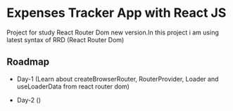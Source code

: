 # Expenses Tracker App with React JS

Project for study React Router Dom new version.In this project i am using latest syntax of RRD (React Router Dom)


## Roadmap

- Day-1 (Learn about createBrowserRouter, RouterProvider, Loader and useLoaderData from react router dom)

- Day-2 ()
